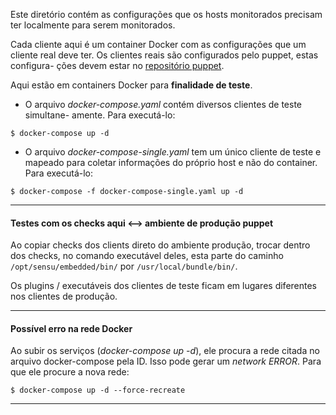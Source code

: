 [//]: <> ( README for monitoring speed repo                                    )

Este diretório contém as configurações que os hosts monitorados precisam ter
localmente para serem monitorados.

Cada cliente aqui é um container Docker com as configurações que um cliente
real deve ter. Os clientes reais são configurados pelo puppet, estas configura-
ções devem estar no [repositório puppet](https://git.speed.dcc.ufmg.br/lsl/puppet_speed).

Aqui estão em containers Docker para **finalidade de teste**.

* O arquivo *docker-compose.yaml* contém diversos clientes de teste simultane-
amente. Para executá-lo:

```
$ docker-compose up -d
```  

* O arquivo *docker-compose-single.yaml* tem um único cliente de teste e mapeado
para coletar informações do próprio host e não do container. Para executá-lo:

```
$ docker-compose -f docker-compose-single.yaml up -d
```

---

#### Testes com os checks aqui <--> ambiente de produção puppet

Ao copiar checks dos clients direto do ambiente produção, trocar dentro dos
checks, no comando executável deles, esta parte do caminho
```/opt/sensu/embedded/bin/``` por ```/usr/local/bundle/bin/```.

Os plugins / executáveis dos clientes de teste ficam em lugares diferentes
nos clientes de produção.

---

#### Possível erro na rede Docker

Ao subir os serviços (*docker-compose up -d*), ele procura a rede citada no
arquivo docker-compose pela ID. Isso pode gerar um *network ERROR*. Para que
ele procure a nova rede:

```
$ docker-compose up -d --force-recreate
```
---
